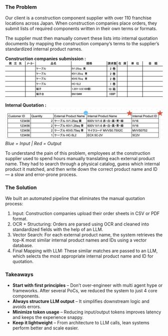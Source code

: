 ### The Problem
Our client is a construction component supplier with over 110 franchise locations across Japan. When construction companies place orders, they submit lists of required components written in their own terms or formats.

The supplier must then manually convert these lists into internal quotation documents by mapping the construction company’s terms to the supplier’s standardized internal product names.

**Construction companies submission :** 
![Dashboard view](public/posts/project-b/client_order_.png) 

**Internal Quotation :** 
![Dashboard view](public/posts/project-b/client_quotation.png) *Blue = Input | Red = Output*

 

To understand the pain of this problem, employees at the construction supplier used to spend hours manually translating each external product name. They had to search through a physical catalog, guess which internal product it matched, and then write down the correct product name and ID — a slow and error-prone process.

### The Solution
We built an automated pipeline that eliminates the manual quotation process:
1. Input: Construction companies upload their order sheets in CSV or PDF format.
2. OCR + Structuring: Orders are parsed using OCR and cleaned into standardized fields with the help of an LLM.
3. Vector Search: For each external product name, the system retrieves the top-K most similar internal product names and IDs using a vector database.
4. Final Mapping with LLM: These similar matches are passed to an LLM, which selects the most appropriate internal product name and ID for quotation.

### Takeaways
- **Start with first principles** – Don’t over-engineer with multi agent hype or frameworks. After several PoCs, we reduced the system to just 4 core components.
- **Always structure LLM output** – It simplifies downstream logic and avoids errors.
- **Minimize token usage** – Reducing input/output tokens improves latency and keeps the experience snappy.
- **Keep it lightweight** – From architecture to LLM calls, lean systems perform better and scale easier.
